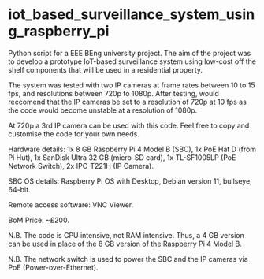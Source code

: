 # iot_based_surveillance_system_using_raspberry_pi
Python script for a EEE BEng university project. The aim of the project was to develop a prototype IoT-based surveillance system using low-cost off the shelf components that will be used in a residential property. 

The system was tested with two IP cameras at frame rates between 10 to 15 fps, and resolutions between 720p to 1080p. After testing, would reccomend that the IP cameras be set to a resolution of 720p at 10 fps as the code would become unstable at a resolution of 1080p. 

At 720p a 3rd IP camera can be used with this code. Feel free to copy and customise the code for your own needs.

Hardware details: 1x 8 GB Raspberry Pi 4 Model B (SBC), 1x PoE Hat D (from Pi Hut), 1x SanDisk Ultra 32 GB (micro-SD card), 1x TL-SF1005LP (PoE Network Switch), 2x IPC-T221H (IP Camera).

SBC OS details: Raspberry Pi OS with Desktop, Debian version 11, bullseye, 64-bit.

Remote access software: VNC Viewer.

BoM Price: ~£200.

N.B. The code is CPU intensive, not RAM intensive. Thus, a 4 GB version can be used in place of the 8 GB version of the Raspberry Pi 4 Model B.

N.B. The network switch is used to power the SBC and the IP cameras via PoE (Power-over-Ethernet).
